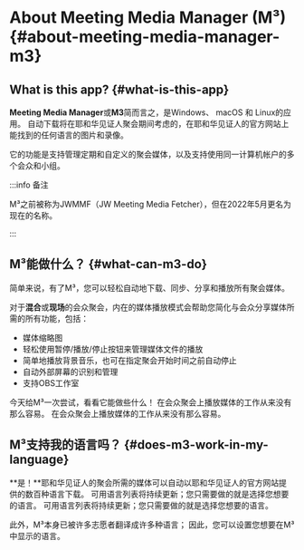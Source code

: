 # About Meeting Media Manager (M³) {#about-meeting-media-manager-m3}

## What is this app? {#what-is-this-app}

**Meeting Media Manager**或**M3**简而言之，是Windows、 macOS 和 Linux的应用。 自动下载将在耶和华见证人聚会期间考虑的，在耶和华见证人的官方网站上能找到的任何语言的图片和录像。

它的功能是支持管理定期和自定义的聚会媒体，以及支持使用同一计算机帐户的多个会众和小组。

:::info 备注

M³之前被称为JWMMF（JW Meeting Media Fetcher），但在2022年5月更名为现在的名称。

:::

## M³能做什么？ {#what-can-m3-do}

简单来说，有了M³，您可以轻松自动地下载、同步、分享和播放所有聚会媒体。

对于**混合**或**现场**的会众聚会，内在的媒体播放模式会帮助您简化与会众分享媒体所需的所有功能，包括：

- 媒体缩略图
- 轻松使用暂停/播放/停止按钮来管理媒体文件的播放
- 简单地播放背景音乐，也可在指定聚会开始时间之前自动停止
- 自动外部屏幕的识别和管理
- 支持OBS工作室

<!-- As for fully **remote** congregation Zoom meetings, the inbuilt MP4 conversion feature in M³ enables you to share media files of all types easily, using Zoom's native MP4 sharing feature. -->

今天给M³一次尝试，看看它能做些什么！ 在会众聚会上播放媒体的工作从来没有那么容易。 在会众聚会上播放媒体的工作从来没有那么容易。

## M³支持我的语言吗？ {#does-m3-work-in-my-language}

\*\*是！\*\*耶和华见证人的聚会所需的媒体可以自动以耶和华见证人的官方网站提供的数百种语言下载。 可用语言列表将持续更新；您只需要做的就是选择您想要的语言。 可用语言列表将持续更新；您只需要做的就是选择您想要的语言。

此外，M³本身已被许多志愿者翻译成许多种语言； 因此，您可以设置您想要在M³中显示的语言。
